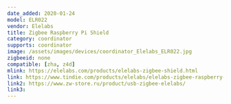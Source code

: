 ```yaml
---
date_added: 2020-01-24
model: ELR022
vendor: Elelabs
title: Zigbee Raspberry Pi Shield
category: coordinator
supports: coordinator
image: /assets/images/devices/coordinator_Elelabs_ELR022.jpg
zigbeeid: none
compatible: [zha, z4d]
mlink: https://elelabs.com/products/elelabs-zigbee-shield.html
link: https://www.tindie.com/products/elelabs/elelabs-zigbee-raspberry-pi-shield/
link2: https://www.zw-store.ru/product/usb-zigbee-elelabs/
link3: 
---
```

